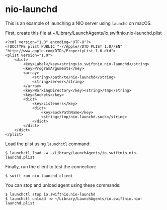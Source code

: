 # nio-launchd

This is an example of launching a NIO server using `launchd` on macOS.

First, create this file at ~/Library/LaunchAgents/io.swiftnio.nio-launchd.plist

```
<?xml version="1.0" encoding="UTF-8"?>
<!DOCTYPE plist PUBLIC "-//Apple//DTD PLIST 1.0//EN" "http://www.apple.com/DTDs/PropertyList-1.0.dtd">
<plist version="1.0">
    <dict>
        <key>Label</key><string>io.swiftnio.nio-launchd</string>
        <key>ProgramArguments</key>
        <array>
            <string>/path/to/nio-launchd</string>
            <string>server</string>
        </array>
        <key>WorkingDirectory</key><string>/tmp</string>
        <key>Sockets</key>
        <dict>
            <key>Listeners</key>
            <dict>
                <key>SockPathName</key>
                <string>/tmp/nio.launchd.sock</string>
            </dict>
        </dict>
    </dict>
</plist>
```

Load the plist using `launchctl` command:

```
$ launchctl load -w ~/Library/LaunchAgents/io.swiftnio.nio-launchd.plist
```

Finally, run the client to test the connection:

```
$ swift run nio-launchd client
```

You can stop and unload agent using these commands:

```
$ launchctl stop io.swiftnio.nio-launchd
$ launchctl unload -w ~/Library/LaunchAgents/io.swiftnio.nio-launchd.plist
```
